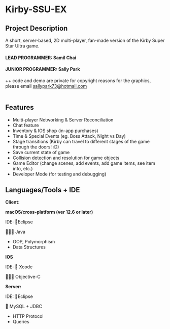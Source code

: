 # Kirby-SSU-EX

## Project Description
A short, server-based, 2D multi-player, fan-made version of the Kirby Super Star Ultra game.

#### LEAD PROGRAMMER: Samil Chai
#### JUNIOR PROGRAMMER: Sally Park

++ code and demo are private for copyright reasons for the graphics, please email sallypark73@hotmail.com
</br>
</br>

## Features
- Multi-player Networking & Server Reconciliation
- Chat feature
- Inventory & IOS shop (in-app purchases)
- Time & Special Events (eg. Boss Attack, Night vs Day)
- Stage transitions (Kirby can travel to different stages of the game through the doors! :D)
- Save current state of game
- Collision detection and resolution for game objects
- Game Editor (change scenes, add events, add game items, see item info, etc.)
- Developer Mode (for testing and debugging)

## Languages/Tools + IDE
**Client:**

**macOS/cross-platform (ver 12.6 or later)**

IDE: 📝Eclipse

👩🏻‍💻 Java

- OOP, Polymorphism
- Data Structures

**IOS**

IDE: 🔨 Xcode

👩🏻‍💻 Objective-C

**Server:**

IDE: 📝Eclipse

📮 MySQL + JDBC

- HTTP Protocol
- Queries